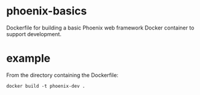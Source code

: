 # phoenix-basics
Dockerfile for building a basic Phoenix web framework Docker container to support development.

# example
From the directory containing the Dockerfile:

`docker build -t phoenix-dev .`
